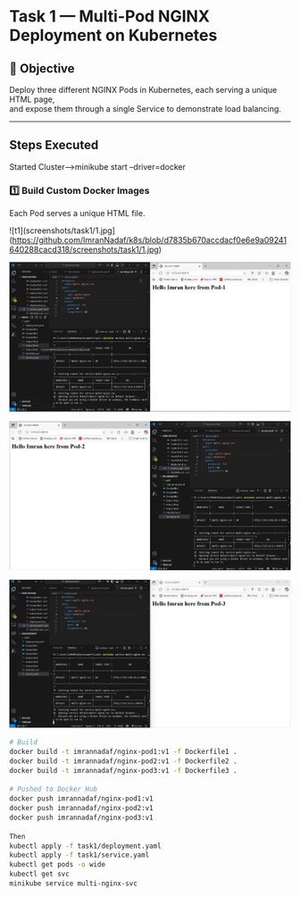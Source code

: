 # Task 1 — Multi-Pod NGINX Deployment on Kubernetes

## 🎯 Objective
Deploy three different NGINX Pods in Kubernetes, each serving a unique HTML page,  
and expose them through a single Service to demonstrate load balancing.

---

##   Steps Executed
Started Cluster-->minikube start –driver=docker

### 1️⃣ Build Custom Docker Images
Each Pod serves a unique HTML file.

![t1](screenshots/task1/1.jpg](https://github.com/ImranNadaf/k8s/blob/d7835b670accdacf0e6e9a09241640288cacd318/screenshots/task1/1.jpg)

![t2](https://github.com/ImranNadaf/k8s/blob/d7835b670accdacf0e6e9a09241640288cacd318/screenshots/task1/2.jpg)

![t3](https://github.com/ImranNadaf/k8s/blob/d7835b670accdacf0e6e9a09241640288cacd318/screenshots/task1/3.jpg)

![t4](https://github.com/ImranNadaf/k8s/blob/d7835b670accdacf0e6e9a09241640288cacd318/screenshots/task1/4.jpg)

```bash
# Build
docker build -t imrannadaf/nginx-pod1:v1 -f Dockerfile1 .
docker build -t imrannadaf/nginx-pod2:v1 -f Dockerfile2 .
docker build -t imrannadaf/nginx-pod3:v1 -f Dockerfile3 .

# Pushed to Docker Hub
docker push imrannadaf/nginx-pod1:v1
docker push imrannadaf/nginx-pod2:v1
docker push imrannadaf/nginx-pod3:v1

Then
kubectl apply -f task1/deployment.yaml
kubectl apply -f task1/service.yaml
kubectl get pods -o wide
kubectl get svc
minikube service multi-nginx-svc

